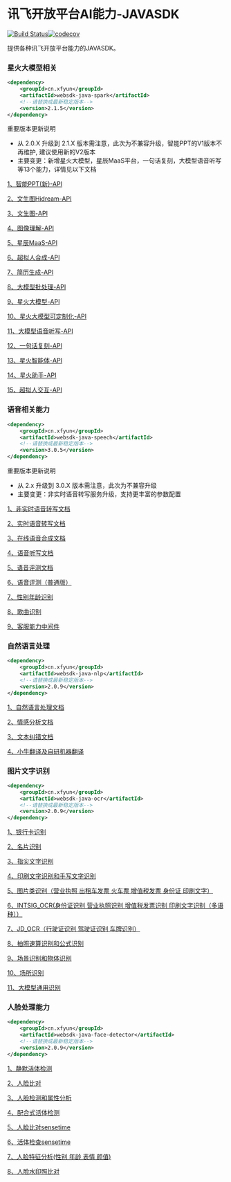 # 讯飞开放平台AI能力-JAVASDK

[![Build Status](https://www.travis-ci.com/iFLYTEK-OP/websdk-java.svg?branch=feature-ci)](https://www.travis-ci.com/iFLYTEK-OP/websdk-java)[![codecov](https://codecov.io/gh/iFLYTEK-OP/websdk-java/branch/feature-ci/graph/badge.svg?token=KQRe0Igv9b)](https://codecov.io/gh/iFLYTEK-OP/websdk-java)

提供各种讯飞开放平台能力的JAVASDK。

### 星火大模型相关
```xml
<dependency>
    <groupId>cn.xfyun</groupId>
    <artifactId>websdk-java-spark</artifactId>
    <!--请替换成最新稳定版本-->
    <version>2.1.5</version>
</dependency>
```

重要版本更新说明

- 从 2.0.X 升级到 2.1.X 版本需注意，此次为不兼容升级，智能PPT的V1版本不再维护, 建议使用新的V2版本
- 主要变更：新增星火大模型，星辰MaaS平台，一句话复刻，大模型语音听写等13个能力，详情见以下文档

[1、智能PPT(新)-API](https://github.com/iFLYTEK-OP/websdk-java/blob/master/doc/spark/aipptv2.md)

[2、文生图Hidream-API](https://github.com/iFLYTEK-OP/websdk-java/blob/master/doc/spark/hidreamapi.md)

[3、文生图-API](https://github.com/iFLYTEK-OP/websdk-java/blob/master/doc/spark/imagegenapi.md)

[4、图像理解-API](https://github.com/iFLYTEK-OP/websdk-java/blob/master/doc/spark/imgunderstandapi.md)

[5、星辰MaaS-API](https://github.com/iFLYTEK-OP/websdk-java/blob/master/doc/spark/maasapi.md)

[6、超拟人合成-API](https://github.com/iFLYTEK-OP/websdk-java/blob/master/doc/spark/oralapi.md)

[7、简历生成-API](https://github.com/iFLYTEK-OP/websdk-java/blob/master/doc/spark/resumegenapi.md)

[8、大模型批处理-API](https://github.com/iFLYTEK-OP/websdk-java/blob/master/doc/spark/sparkbatchapi.md)

[9、星火大模型-API](https://github.com/iFLYTEK-OP/websdk-java/blob/master/doc/spark/sparkchat.md)

[10、星火大模型可定制化-API](https://github.com/iFLYTEK-OP/websdk-java/blob/master/doc/spark/sparkcustomapi.md)

[11、大模型语音听写-API](https://github.com/iFLYTEK-OP/websdk-java/blob/master/doc/spark/sparkiatapi.md)

[12、一句话复刻-API](https://github.com/iFLYTEK-OP/websdk-java/blob/master/doc/spark/voiceclone.md)

[13、星火智能体-API](https://github.com/iFLYTEK-OP/websdk-java/blob/master/doc/spark/agent.md)

[14、星火助手-API](https://github.com/iFLYTEK-OP/websdk-java/blob/master/doc/spark/sparkassistant.md)

[15、超拟人交互-API](https://github.com/iFLYTEK-OP/websdk-java/blob/master/doc/spark/oralchat.md)

### 语音相关能力
```xml
<dependency>
    <groupId>cn.xfyun</groupId>
    <artifactId>websdk-java-speech</artifactId>
    <!--请替换成最新稳定版本-->
    <version>3.0.5</version>
</dependency>
```
重要版本更新说明
- 从 2.x 升级到 3.0.X 版本需注意，此次为不兼容升级
- 主要变更：非实时语音转写服务升级，支持更丰富的参数配置

[1、非实时语音转写文档](https://github.com/iFLYTEK-OP/websdk-java-speech/blob/master/doc/speech/LFASR.md)

[2、实时语音转写文档](https://github.com/iFLYTEK-OP/websdk-java-speech/blob/master/doc/speech/RTASR.md)

[3、在线语音合成文档](https://github.com/iFLYTEK-OP/websdk-java-speech/blob/master/doc/speech/TTS.md)

[4、语音听写文档](https://github.com/iFLYTEK-OP/websdk-java-speech/blob/master/doc/speech/IAT.md)

[5、语音评测文档](https://github.com/iFLYTEK-OP/websdk-java-speech/blob/master/doc/speech/ISE.md)

[6、语音评测（普通版）](https://github.com/iFLYTEK-OP/websdk-java-speech/blob/master/doc/speech/ISE_HTTP.md)

[7、性别年龄识别](https://github.com/iFLYTEK-OP/websdk-java-speech/blob/master/doc/speech/IGR.md)

[8、歌曲识别](https://github.com/iFLYTEK-OP/websdk-java-speech/blob/master/doc/speech/QBH.md)

[9、客服能力中间件](https://github.com/iFLYTEK-OP/websdk-java/blob/master/doc/speech/TELROBOT.md)

### 自然语言处理
```xml
<dependency>
    <groupId>cn.xfyun</groupId>
    <artifactId>websdk-java-nlp</artifactId>
    <!--请替换成最新稳定版本-->
    <version>2.0.9</version>
</dependency>
```

[1、自然语言处理文档](https://github.com/iFLYTEK-OP/websdk-java/blob/master/doc/nlp/LTP.md)

[2、情感分析文档](https://github.com/iFLYTEK-OP/websdk-java-speech/blob/master/doc/nlp/SA.md)

[3、文本纠错文档](https://github.com/iFLYTEK-OP/websdk-java-speech/blob/master/doc/nlp/TEXT_CHECK.md)

[4、小牛翻译及自研机器翻译](https://github.com/iFLYTEK-OP/websdk-java/blob/master/doc/nlp/TRANSLATE.md)


### 图片文字识别
```xml
<dependency>
    <groupId>cn.xfyun</groupId>
    <artifactId>websdk-java-ocr</artifactId>
    <!--请替换成最新稳定版本-->
    <version>2.0.9</version>
</dependency>
```

[1、银行卡识别](https://github.com/iFLYTEK-OP/websdk-java/blob/master/doc/ocr/BANK_CARD.md)

[2、名片识别](https://github.com/iFLYTEK-OP/websdk-java/blob/master/doc/ocr/BUSINESS_CARD.md)

[3、指尖文字识别](https://github.com/iFLYTEK-OP/websdk-java/blob/master/doc/ocr/FINGER_OCR.md)

[4、印刷文字识别和手写文字识别](https://github.com/iFLYTEK-OP/websdk-java/blob/master/doc/ocr/GENERAL_WORDS.md)

[5、图片类识别（营业执照 出租车发票 火车票 增值税发票 身份证 印刷文字）](https://github.com/iFLYTEK-OP/websdk-java/blob/master/doc/ocr/IMAGE_WORD.md)

[6、INTSIG_OCR(身份证识别 营业执照识别 增值税发票识别 印刷文字识别（多语种））](https://github.com/iFLYTEK-OP/websdk-java/blob/master/doc/ocr/INTSIG_OCR.md)

[7、JD_OCR（行驶证识别 驾驶证识别  车牌识别）](https://github.com/iFLYTEK-OP/websdk-java/blob/master/doc/ocr/JD_OCR.md)

[8、拍照速算识别和公式识别](https://github.com/iFLYTEK-OP/websdk-java/blob/master/doc/ocr/ITR.md)

[9、场景识别和物体识别](https://github.com/iFLYTEK-OP/websdk-java/blob/master/doc/ocr/IMAGE_REC.md)

[10、场所识别](https://github.com/iFLYTEK-OP/websdk-java/blob/master/doc/ocr/PLACE.md)

[11、大模型通用识别](https://github.com/iFLYTEK-OP/websdk-java/blob/master/doc/ocr/LLM_OCR.md)

### 人脸处理能力
```xml
<dependency>
    <groupId>cn.xfyun</groupId>
    <artifactId>websdk-java-face-detector</artifactId>
    <!--请替换成最新稳定版本-->
    <version>2.0.9</version>
</dependency>
```

[1、静默活体检测](https://github.com/iFLYTEK-OP/websdk-java/blob/master/doc/face/ANTI_SPOOF.md)

[2、人脸比对](https://github.com/iFLYTEK-OP/websdk-java/blob/master/doc/face/FACE_COMPARE.md)

[3、人脸检测和属性分析](https://github.com/iFLYTEK-OP/websdk-java/blob/master/doc/face/FACE_DETECT.md)

[4、配合式活体检测](https://github.com/iFLYTEK-OP/websdk-java/blob/master/doc/face/FACE_STATUS.md)

[5、人脸比对sensetime](https://github.com/iFLYTEK-OP/websdk-java/blob/master/doc/face/FACE_VER.md)

[6、活体检查sensetime](https://github.com/iFLYTEK-OP/websdk-java/blob/master/doc/face/SILENT_DETECTION.md)

[7、人脸特征分析(性别 年龄 表情 颜值)](https://github.com/iFLYTEK-OP/websdk-java/blob/master/doc/face/TUP_API.md)

[8、人脸水印照比对](https://github.com/iFLYTEK-OP/websdk-java/blob/master/doc/face/WATER_MARK.md)
